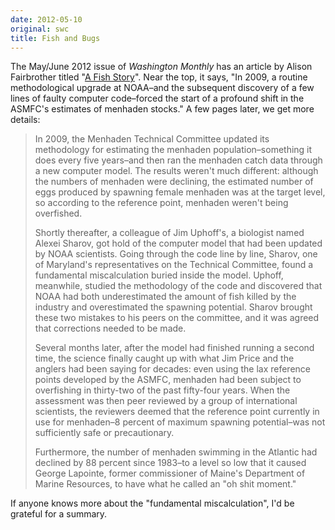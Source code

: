 ```yaml
---
date: 2012-05-10
original: swc
title: Fish and Bugs
---
```

<p>The May/June 2012 issue of <cite>Washington Monthly</cite> has an article by Alison Fairbrother titled "<a href="http://www.washingtonmonthly.com/magazine/mayjune_2012/features/a_fish_story037074.php">A Fish Story</a>". Near the top, it says, "In 2009, a routine methodological upgrade at NOAA–and the subsequent discovery of a few lines of faulty computer code–forced the start of a profound shift in the ASMFC's estimates of menhaden stocks." A few pages later, we get more details:</p>
<blockquote><p>In 2009, the Menhaden Technical Committee updated its methodology for estimating the menhaden population–something it does every five years–and then ran the menhaden catch data through a new computer model. The results weren't much different: although the numbers of menhaden were declining, the estimated number of eggs produced by spawning female menhaden was at the target level, so according to the reference point, menhaden weren't being overfished.</p>
<p>Shortly thereafter, a colleague of Jim Uphoff's, a biologist named Alexei Sharov, got hold of the computer model that had been updated by NOAA scientists. Going through the code line by line, Sharov, one of Maryland's representatives on the Technical Committee, found a fundamental miscalculation buried inside the model. Uphoff, meanwhile, studied the methodology of the code and discovered that NOAA had both underestimated the amount of fish killed by the industry and overestimated the spawning potential. Sharov brought these two mistakes to his peers on the committee, and it was agreed that corrections needed to be made.</p>
<p>Several months later, after the model had finished running a second time, the science finally caught up with what Jim Price and the anglers had been saying for decades: even using the lax reference points developed by the ASMFC, menhaden had been subject to overfishing in thirty-two of the past fifty-four years. When the assessment was then peer reviewed by a group of international scientists, the reviewers deemed that the reference point currently in use for menhaden–8 percent of maximum spawning potential–was not sufficiently safe or precautionary.</p>
<p>Furthermore, the number of menhaden swimming in the Atlantic had declined by 88 percent since 1983–to a level so low that it caused George Lapointe, former commissioner of Maine's Department of Marine Resources, to have what he called an "oh shit moment."</p></blockquote>
<p>If anyone knows more about the "fundamental miscalculation", I'd be grateful for a summary.</p>
